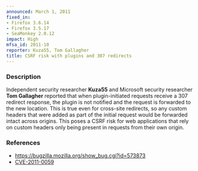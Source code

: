 ```yaml
---
announced: March 1, 2011
fixed_in:
- Firefox 3.6.14
- Firefox 3.5.17
- SeaMonkey 2.0.12
impact: High
mfsa_id: 2011-10
reporter: Kuza55, Tom Gallagher
title: CSRF risk with plugins and 307 redirects
---
```


<h3>Description</h3>

<p>Independent security researcher <strong>Kuza55</strong> and
Microsoft security researcher <strong>Tom Gallagher</strong> reported
that when plugin-initiated requests receive a 307 redirect response,
the plugin is not notified and the request is forwarded to the new
location.  This is true even for cross-site redirects, so any custom
headers that were added as part of the initial request would be
forwarded intact across origins.  This poses a CSRF risk for web
applications that rely on custom headers only being present in
requests from their own origin.</p>

<h3>References</h3>

<ul>
  <li><a href="https://bugzilla.mozilla.org/show_bug.cgi?id=573873">https://bugzilla.mozilla.org/show_bug.cgi?id=573873</a></li>
  <li><a class="ex-ref" href="http://cve.mitre.org/cgi-bin/cvename.cgi?name=CVE-2011-0059">CVE-2011-0059</a></li>
</ul>




